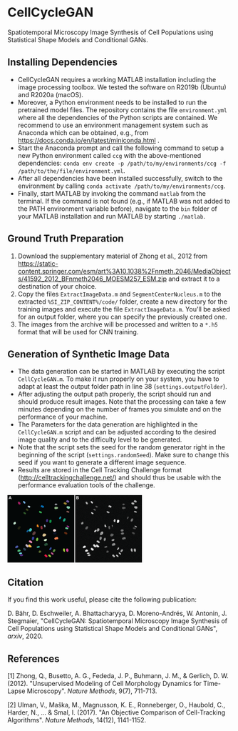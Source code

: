 # CellCycleGAN
Spatiotemporal Microscopy Image Synthesis of Cell Populations using Statistical Shape Models and Conditional GANs.



## Installing Dependencies
- CellCycleGAN requires a working MATLAB installation including the image processing toolbox. We tested the software on R2019b (Ubuntu) and R2020a (macOS). 
- Moreover, a Python environment needs to be installed to run the pretrained model files. The repository contains the file `environment.yml` where all the dependencies of the Python scripts are contained. We recommend to use an environment management system such as Anaconda which can be obtained, e.g., from https://docs.conda.io/en/latest/miniconda.html . 
- Start the Anaconda prompt and call the following command to setup a new Python environment called `ccg` with the above-mentioned dependencies: `conda env create -p /path/to/my/environments/ccg -f /path/to/the/file/environment.yml`. 
- After all dependencies have been installed successfully, switch to the environment by calling `conda activate /path/to/my/environments/ccg`. 
- Finally, start MATLAB by invoking the command `matlab` from the terminal. If the command is not found (e.g., if MATLAB was not added to the PATH environment variable before), navigate to the `bin` folder of your MATLAB installation and run MATLAB by starting `./matlab`.


## Ground Truth Preparation
1. Download the supplementary material of Zhong et al., 2012 from https://static-content.springer.com/esm/art%3A10.1038%2Fnmeth.2046/MediaObjects/41592_2012_BFnmeth2046_MOESM257_ESM.zip and extract it to a destination of your choice.
2. Copy the files `ExtractImageData.m` and `SegmentCenterNucleus.m` to the extracted `%SI_ZIP_CONTENT%/code/` folder, create a new directory for the training images and execute the file `ExtractImageData.m`. You'll be asked for an output folder, where you can specify the previously created one.
3. The images from the archive will be processed and written to a `*.h5` format that will be used for CNN training.


## Generation of Synthetic Image Data
- The data generation can be started in MATLAB by executing the script `CellCycleGAN.m`. To make it run properly on your system, you have to adapt at least the output folder path in line 38 (`settings.outputFolder`). 
- After adjusting the output path properly, the script should run and should produce result images. Note that the processing can take a few minutes depending on the number of frames you simulate and on the performance of your machine.
- The Parameters for the data generation are highlighted in the `CellCycleGAN.m` script and can be adjusted according to the desired image quality and to the difficulty level to be generated.
- Note that the script sets the seed for the random generator right in the beginning of the script (`settings.randomSeed`). Make sure to change this seed if you want to generate a different image sequence.
- Results are stored in the Cell Tracking Challenge format (http://celltrackingchallenge.net/) and should thus be usable with the performance evaluation tools of the challenge.

<img src="Data/Screenshots/Screenshot.png" width="60%">

## Citation
If you find this work useful, please cite the following publication: 

D. Bähr, D. Eschweiler, A. Bhattacharyya, D. Moreno-Andrés, W. Antonin, J. Stegmaier, 
"CellCycleGAN: Spatiotemporal Microscopy Image Synthesis of Cell Populations using Statistical Shape Models and Conditional GANs", *arxiv*, 2020.



## References
[1] Zhong, Q., Busetto, A. G., Fededa, J. P., Buhmann, J. M., & Gerlich, D. W. (2012). "Unsupervised Modeling of Cell Morphology Dynamics for Time-Lapse Microscopy". *Nature Methods*, 9(7), 711-713.

[2] Ulman, V., Maška, M., Magnusson, K. E., Ronneberger, O., Haubold, C., Harder, N., ... & Smal, I. (2017). "An Objective Comparison of Cell-Tracking Algorithms". *Nature Methods*, 14(12), 1141-1152.